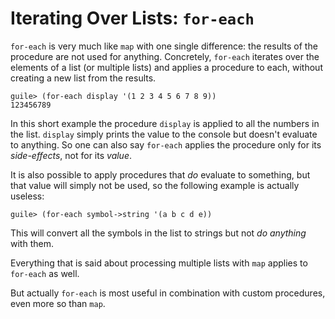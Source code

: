 # Iterating Over Lists: `for-each`

`for-each` is very much like `map` with one single difference: the results of
the procedure are not used for anything. Concretely, `for-each` iterates over
the elements of a list (or multiple lists) and applies a procedure to each,
without creating a new list from the results.

```
guile> (for-each display '(1 2 3 4 5 6 7 8 9))
123456789
```

In this short example the procedure `display` is applied to all the numbers in
the list. `display` simply prints the value to the console but doesn't evaluate
to anything. So one can also say `for-each` applies the procedure only for its
*side-effects*, not for its *value*.

It is also possible to apply procedures that *do* evaluate to something, but
that value will simply not be used, so the following example is actually
useless:

```
guile> (for-each symbol->string '(a b c d e))
```

This will convert all the symbols in the list to strings but not *do anything*
with them.

Everything that is said about processing multiple lists with `map` applies to
`for-each` as well.

But actually `for-each` is most useful in combination with custom procedures,
even more so than `map`.

